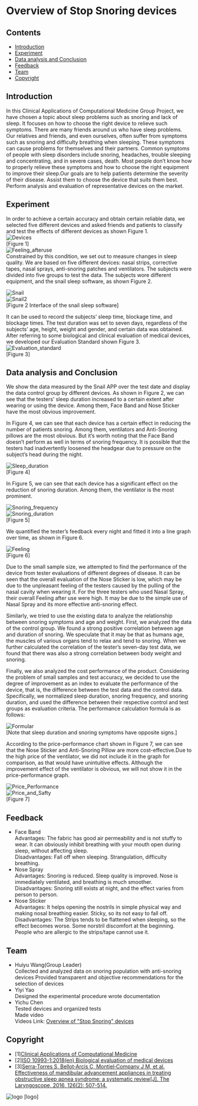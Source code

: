 # Overview of Stop Snoring devices 

## Contents  
- [Introduction](#Introduction)  
- [Experiment](#Experiment)  
- [Data analysis and Conclusion](#Data-analysis-and-Conclusion)
- [Feedback](#Feedback)   
- [Team](#Team) 
- [Copyright](#Copyright)

## Introduction

In this Clinical Applications of Computational Medicine Group Project, we have chosen a topic about sleep problems such as snoring and lack of sleep. It focuses on how to choose the right device to relieve such symptoms. There are many friends around us who have sleep problems. Our relatives and friends, and even ourselves, often suffer from symptoms such as snoring and difficulty breathing when sleeping. These symptoms can cause problems for themselves and their partners. Common symptoms of people with sleep disorders include snoring, headaches, trouble sleeping and concentrating, and in severe cases, death. Most people don’t know how to properly relieve these symptoms and how to choose the right equipment to improve their sleep.Our goals are to help patients determine the severity of their disease. Assist them to choose the device that suits them best. Perform analysis and evaluation of representative devices on the market.


## Experiment

In order to achieve a certain accuracy and obtain certain reliable data, we selected five different devices and asked friends and patients to classify and test the effects of different devices as shown Figure 1.  
![Devices](./References_images/Devices.PNG)  
[Figure 1]  
![Feeling_afteruse](./References_images/Feeling_afteruse.jpg)  
Constrained by this condition, we set out to measure changes in sleep quality.
We are based on five different devices: nasal strips, corrective tapes, nasal sprays, anti-snoring patches and ventilators. The subjects were divided into five groups to test the data. The subjects wore different equipment, and the snail sleep software, as shown Figure 2.

![Snail](./References_images/Snail.PNG)  
![Snail2](./References_images/Snail2.PNG)  
[Figure 2 Interface of the snail sleep software]      

It can be used to record the subjects’ sleep time, blockage time, and blockage times. The test duration was set to seven days, regardless of the subjects’ age, height, weight and gender, and certain data was obtained.
After referring to some biological and clinical evaluation of medical devices, we developed our Evaluation Standard shown Figure 3.  
![Evaluation_standard](./References_images/Evaluation_standard.PNG)    
[Figure 3]  



## Data analysis and Conclusion

We show the data measured by the Snail APP over the test date and display the data control group by different devices. As shown in Figure 2, we can see that the testers’ sleep duration increased to a certain extent after wearing or using the device. Among them, Face Band and Nose Sticker have the most obvious improvement.  

In Figure 4, we can see that each device has a certain effect in reducing the number of patients snoring. Among them, ventilators and Anti-Snoring pillows are the most obvious. But it’s worth noting that the Face Band doesn’t perform as well in terms of snoring frequency. It is possible that the testers had inadvertently loosened the headgear due to pressure on the subject’s head during the night.  

![Sleep_duration](./Visualisation/Sleep_duration.jpg)    
[Figure 4] 

In Figure 5, we can see that each device has a significant effect on the reduction of snoring duration. Among them, the ventilator is the most prominent.   

![Snoring_frequency](./Visualisation/Snoring_frequency.jpg)    
![Snoring_duration](./Visualisation/Snoring_duration.jpg)    
[Figure 5]

We quantified the tester’s feedback every night and fitted it into a line graph over time, as shown in Figure 6.   

![Feeling](./Visualisation/Feeling.jpg)    
[Figure 6]

Due to the small sample size, we attempted to find the performance of the device from tester evaluations of different degrees of disease. It can be seen that the overall evaluation of the Nose Sticker is low, which may be due to the unpleasant feeling of the testers caused by the pulling of the nasal cavity when wearing it. For the three testers who used Nasal Spray, their overall Feeling after use were high. It may be due to the simple use of Nasal Spray and its more effective anti-snoring effect.  

Similarly, we tried to use the existing data to analyze the relationship between snoring symptoms and age and weight. First, we analyzed the data of the control group. 
We found a strong positive correlation between age and duration of snoring. We speculate that it may be that as humans age, the muscles of various organs tend to relax and tend to snoring. When we further calculated the correlation of the tester’s seven-day test data, we found that there was also a strong correlation between body weight and snoring.

Finally, we also analyzed the cost performance of the product. Considering the problem of small samples and test accuracy, we decided to use the degree of improvement as an index to evaluate the performance of the device, that is, the difference between the test data and the control data. Specifically, we normalized sleep duration, snoring frequency, and snoring duration, and used the difference between their respective control and test groups as evaluation criteria. The performance calculation formula is as follows:  

![Formular](./References_images/Formular.PNG)    
[Note that sleep duration and snoring symptoms have opposite signs.]

According to the price-performance chart shown in Figure 7, we can see that the Nose Sticker and Anti-Snoring Pillow are more cost-effective.Due to the high price of the ventilator, we did not include it in the graph for comparison, as that would have unintuitive effects. Although the improvement effect of the ventilator is obvious, we will not show it in the price-performance graph.  

![Price_Performance](./Visualisation/Price_Performance.jpg)  
![Price_and_Safty](./References_images/Price_and_Safty.jpg)         
[Figure 7]



## Feedback

* Face Band  
Advantages: The fabric has good air permeability and is not stuffy to wear. It can obviously inhibit breathing with your mouth open during sleep, without affecting sleep.   
Disadvantages: Fall off when sleeping. Strangulation, difficulty breathing.  
* Nose Spray  
Advantages: Snoring is reduced. Sleep quality is improved. Nose is immediately ventilated, and breathing is much smoother.  
Disadvantages: Snoring still exists at night, and the effect varies from person to person.  
* Nose Sticker  
Advantages: It helps opening the nostrils in simple physical way and making nosal breathing easier. Sticky, so its not easy to fall off.  
Disadvantages: The Strips tends to be flattened when sleeping, so the effect becomes worse. Some norstril discomfort at the beginning. People who are allergic to the strips/tape cannot use it.  


## Team
* Huiyu Wang(Group Leader)  
Collected and analyzed data on snoring population with anti-snoring devices
Provided transparent and objective recommendations for the selection of devices
* Yiyi Yao  
Designed the experimental procedure
wrote documentation  
* Yichu Chen  
Tested devices and organized tests  
Made video  
Videos Link: [Overview of "Stop Snoring" devices](https://www.youtube.com/watch?v=fkBrQGWJPI8)



## Copyright
* [1][Clinical Applications of Computational Medicine](https://www.ce.cit.tum.de/ldv/lehre/clinical-applications-of-computational-medicine/)
* [2][ISO 10993-1:2018(en) Biological evaluation of medical devices](https://www.iso.org/obp/ui#iso:std:iso:10993:-1:ed-5:v2:en)
* [3][Serra‐Torres S, Bellot‐Arcís C, Montiel‐Company J M, et al. Effectiveness of mandibular advancement appliances in treating obstructive sleep apnea syndrome: a systematic review[J]. The Laryngoscope, 2016, 126(2): 507-514.](https://onlinelibrary.wiley.com/doi/abs/10.1002/lary.25505)

![logo](./References_images/logo1.png) 
[logo]